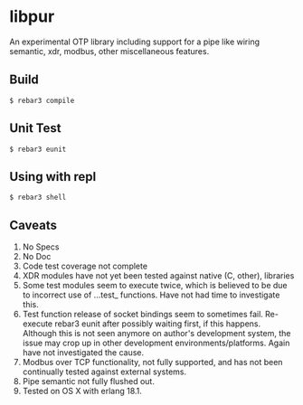 libpur
=====

An experimental OTP library including support for a pipe like wiring 
semantic, xdr, modbus, other miscellaneous features.

Build
-----

    $ rebar3 compile

Unit Test
---------

    $ rebar3 eunit

Using with repl
---------

    $ rebar3 shell

Caveats
-------

1. No Specs
2. No Doc
3. Code test coverage not complete
4. XDR modules have not yet been tested against native (C, other), libraries
5. Some test modules seem to execute twice, which is believed to be due to incorrect use of ...test_ functions. Have not had time to investigate this.
6. Test function release of socket bindings seem to sometimes fail. Re-execute rebar3 eunit after possibly waiting first, if this happens. Although this is not seen anymore on author's development system, the issue may crop up in other development environments/platforms. Again have not investigated the cause.
7. Modbus over TCP functionality, not fully supported, and has not been continually tested against external systems.
8. Pipe semantic not fully flushed out.
9. Tested on OS X with erlang 18.1.


